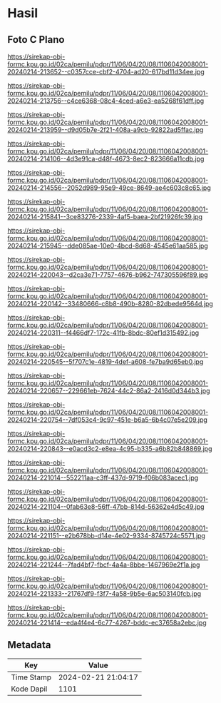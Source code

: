 # Hasil

## Foto C Plano

https://sirekap-obj-formc.kpu.go.id/02ca/pemilu/pdpr/11/06/04/20/08/1106042008001-20240214-213652--c0357cce-cbf2-4704-ad20-617bd11d34ee.jpg

https://sirekap-obj-formc.kpu.go.id/02ca/pemilu/pdpr/11/06/04/20/08/1106042008001-20240214-213756--c4ce6368-08c4-4ced-a6e3-ea5268f61dff.jpg

https://sirekap-obj-formc.kpu.go.id/02ca/pemilu/pdpr/11/06/04/20/08/1106042008001-20240214-213959--d9d05b7e-2f21-408a-a9cb-92822ad5ffac.jpg

https://sirekap-obj-formc.kpu.go.id/02ca/pemilu/pdpr/11/06/04/20/08/1106042008001-20240214-214106--4d3e91ca-d48f-4673-8ec2-823666a11cdb.jpg

https://sirekap-obj-formc.kpu.go.id/02ca/pemilu/pdpr/11/06/04/20/08/1106042008001-20240214-214556--2052d989-95e9-49ce-8649-ae4c603c8c65.jpg

https://sirekap-obj-formc.kpu.go.id/02ca/pemilu/pdpr/11/06/04/20/08/1106042008001-20240214-215841--3ce83276-2339-4af5-baea-2bf21926fc39.jpg

https://sirekap-obj-formc.kpu.go.id/02ca/pemilu/pdpr/11/06/04/20/08/1106042008001-20240214-215945--dde085ae-10e0-4bcd-8d68-4545e61aa585.jpg

https://sirekap-obj-formc.kpu.go.id/02ca/pemilu/pdpr/11/06/04/20/08/1106042008001-20240214-220043--d2ca3e71-7757-4676-b962-747305596f89.jpg

https://sirekap-obj-formc.kpu.go.id/02ca/pemilu/pdpr/11/06/04/20/08/1106042008001-20240214-220142--33480666-c8b8-490b-8280-82dbede9564d.jpg

https://sirekap-obj-formc.kpu.go.id/02ca/pemilu/pdpr/11/06/04/20/08/1106042008001-20240214-220311--f4466df7-172c-41fb-8bdc-80ef1d315492.jpg

https://sirekap-obj-formc.kpu.go.id/02ca/pemilu/pdpr/11/06/04/20/08/1106042008001-20240214-220545--5f707c1e-4819-4def-a608-fe7ba9d65eb0.jpg

https://sirekap-obj-formc.kpu.go.id/02ca/pemilu/pdpr/11/06/04/20/08/1106042008001-20240214-220657--229661eb-7624-44c2-86a2-2416d0d344b3.jpg

https://sirekap-obj-formc.kpu.go.id/02ca/pemilu/pdpr/11/06/04/20/08/1106042008001-20240214-220754--7df053c4-9c97-451e-b6a5-6b4c07e5e209.jpg

https://sirekap-obj-formc.kpu.go.id/02ca/pemilu/pdpr/11/06/04/20/08/1106042008001-20240214-220843--e0acd3c2-e8ea-4c95-b335-a6b82b848869.jpg

https://sirekap-obj-formc.kpu.go.id/02ca/pemilu/pdpr/11/06/04/20/08/1106042008001-20240214-221014--552211aa-c3ff-437d-9719-f06b083acec1.jpg

https://sirekap-obj-formc.kpu.go.id/02ca/pemilu/pdpr/11/06/04/20/08/1106042008001-20240214-221104--0fab63e8-56ff-47bb-814d-56362e4d5c49.jpg

https://sirekap-obj-formc.kpu.go.id/02ca/pemilu/pdpr/11/06/04/20/08/1106042008001-20240214-221151--e2b678bb-d14e-4e02-9334-8745724c5571.jpg

https://sirekap-obj-formc.kpu.go.id/02ca/pemilu/pdpr/11/06/04/20/08/1106042008001-20240214-221244--7fad4bf7-fbcf-4a4a-8bbe-1467969e2f1a.jpg

https://sirekap-obj-formc.kpu.go.id/02ca/pemilu/pdpr/11/06/04/20/08/1106042008001-20240214-221333--21767df9-f3f7-4a58-9b5e-6ac503140fcb.jpg

https://sirekap-obj-formc.kpu.go.id/02ca/pemilu/pdpr/11/06/04/20/08/1106042008001-20240214-221414--eda4f4e4-6c77-4267-bddc-ec37658a2ebc.jpg


## Metadata

| Key        | Value               |
| ---------- | ------------------- |
| Time Stamp | 2024-02-21 21:04:17 |
| Kode Dapil | 1101                |



